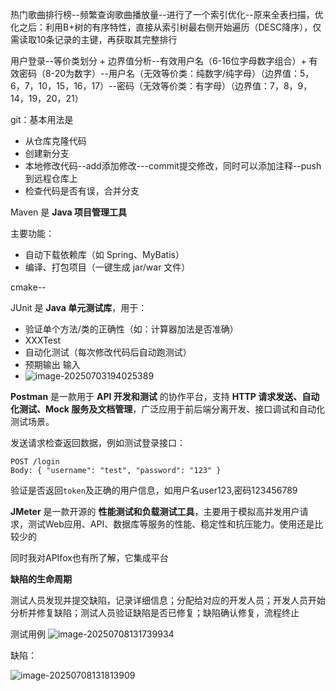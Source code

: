 热门歌曲排行榜--频繁查询歌曲播放量--进行了一个索引优化--原来全表扫描，优化之后：利用B+树的有序特性，直接从索引树最右侧开始遍历（DESC降序），仅需读取10条记录的主键，再获取其完整排行



用户登录--等价类划分 + 边界值分析--有效用户名（6-16位字母数字组合）+ 有效密码（8-20为数字）--用户名（无效等价类：纯数字/纯字母）（边界值：5，6，7，10，15，16，17）--密码（无效等价类：有字母）（边界值：7，8，9，14，19，20，21）

git：基本用法是

- 从仓库克隆代码
- 创建新分支
- 本地修改代码--add添加修改---commit提交修改，同时可以添加注释--push到远程仓库上
- 检查代码是否有误，合并分支

Maven 是 **Java 项目管理工具**

主要功能：

- 自动下载依赖库（如 Spring、MyBatis）
- 编译、打包项目（一键生成 jar/war 文件）

cmake--

JUnit 是 **Java 单元测试库**，用于：

- 验证单个方法/类的正确性（如：计算器加法是否准确）
- XXXTest
- 自动化测试（每次修改代码后自动跑测试）
- 预期输出 输入
- ![image-20250703194025389](https://gitee.com/ppedmo/pic-go/raw/master/img/202507031940457.png)

**Postman** 是一款用于 **API 开发和测试** 的协作平台，支持 **HTTP 请求发送、自动化测试、Mock 服务及文档管理**，广泛应用于前后端分离开发、接口调试和自动化测试场景。

发送请求检查返回数据，例如测试登录接口：

```
POST /login  
Body: { "username": "test", "password": "123" }  
```

验证是否返回`token`及正确的用户信息，如用户名user123,密码123456789

**JMeter** 是一款开源的 **性能测试和负载测试工具**，主要用于模拟高并发用户请求，测试Web应用、API、数据库等服务的性能、稳定性和抗压能力。使用还是比较少的

同时我对APIfox也有所了解，它集成平台



**缺陷的生命周期**

测试人员发现并提交缺陷，记录详细信息；分配给对应的开发人员；开发人员开始分析并修复缺陷；测试人员验证缺陷是否已修复；缺陷确认修复，流程终止



测试用例
![image-20250708131739934](https://gitee.com/ppedmo/pic-go/raw/master/img/202507081317030.png)

缺陷：

![image-20250708131813909](https://gitee.com/ppedmo/pic-go/raw/master/img/202507081318955.png)